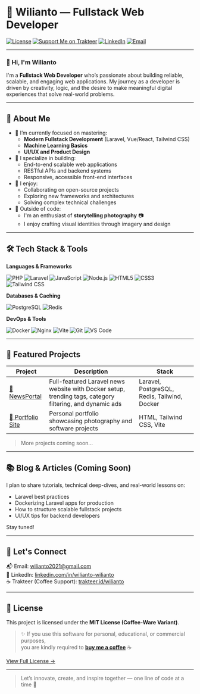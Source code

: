 # 🚀 Wilianto — Fullstack Web Developer

[![License](https://img.shields.io/badge/License-MIT-yellow.svg)](LICENSE)
[![Support Me on Trakteer](https://img.shields.io/badge/☕%20Buy%20Me%20a%20Coffee-blue?style=flat-square&logo=buy-me-a-coffee&logoColor=white)](https://trakteer.id/wilianto)
[![LinkedIn](https://img.shields.io/badge/-LinkedIn-0A66C2?style=flat-square&logo=linkedin&logoColor=white)](https://www.linkedin.com/in/wilianto-wilianto-213702258/)
[![Email](https://img.shields.io/badge/-Email-grey?style=flat-square&logo=gmail&logoColor=white)](mailto:wilianto2021@gmail.com)

---

### 👋 Hi, I'm Wilianto

I'm a **Fullstack Web Developer** who’s passionate about building reliable, scalable, and engaging web applications. My journey as a developer is driven by creativity, logic, and the desire to make meaningful digital experiences that solve real-world problems.

---

## 🧠 About Me

- 🌱 I’m currently focused on mastering:
  - **Modern Fullstack Development** (Laravel, Vue/React, Tailwind CSS)
  - **Machine Learning Basics**
  - **UI/UX and Product Design**
- 🔧 I specialize in building:
  - End-to-end scalable web applications
  - RESTful APIs and backend systems
  - Responsive, accessible front-end interfaces
- 🧩 I enjoy:
  - Collaborating on open-source projects
  - Exploring new frameworks and architectures
  - Solving complex technical challenges
- 📸 Outside of code:
  - I'm an enthusiast of **storytelling photography** 📷
  - I enjoy crafting visual identities through imagery and design

---

## 🛠 Tech Stack & Tools

**Languages & Frameworks**

![PHP](https://img.shields.io/badge/-PHP-777BB4?style=flat-square&logo=php&logoColor=ffffff)
![Laravel](https://img.shields.io/badge/-Laravel-FF2D20?style=flat-square&logo=laravel&logoColor=white)
![JavaScript](https://img.shields.io/badge/-JavaScript-F7DF1E?style=flat-square&logo=javascript&logoColor=black)
![Node.js](https://img.shields.io/badge/-Node.js-339933?style=flat-square&logo=node.js&logoColor=white)
![HTML5](https://img.shields.io/badge/-HTML5-E34F26?style=flat-square&logo=html5&logoColor=ffffff)
![CSS3](https://img.shields.io/badge/-CSS3-1572B6?style=flat-square&logo=css3)
![Tailwind CSS](https://img.shields.io/badge/-Tailwind%20CSS-38B2AC?style=flat-square&logo=tailwind-css&logoColor=white)

**Databases & Caching**

![PostgreSQL](https://img.shields.io/badge/-PostgreSQL-4169E1?style=flat-square&logo=postgresql&logoColor=white)
![Redis](https://img.shields.io/badge/-Redis-DC382D?style=flat-square&logo=redis&logoColor=white)

**DevOps & Tools**

![Docker](https://img.shields.io/badge/-Docker-2496ED?style=flat-square&logo=docker&logoColor=white)
![Nginx](https://img.shields.io/badge/-Nginx-269539?style=flat-square&logo=nginx&logoColor=white)
![Vite](https://img.shields.io/badge/-Vite-646CFF?style=flat-square&logo=vite&logoColor=white)
![Git](https://img.shields.io/badge/-Git-F05032?style=flat-square&logo=git&logoColor=white)
![VS Code](https://img.shields.io/badge/-VS%20Code-007ACC?style=flat-square&logo=visual-studio-code&logoColor=white)

---

## 📁 Featured Projects

| Project | Description | Stack |
|--------|-------------|-------|
| [📰 NewsPortal](https://github.com/wilianto11/website-berita) | Full-featured Laravel news website with Docker setup, trending tags, category filtering, and dynamic ads | Laravel, PostgreSQL, Redis, Tailwind, Docker |
| [💼 Portfolio Site](#) | Personal portfolio showcasing photography and software projects | HTML, Tailwind CSS, Vite |

> More projects coming soon...

---

## 📚 Blog & Articles (Coming Soon)

I plan to share tutorials, technical deep-dives, and real-world lessons on:

- Laravel best practices
- Dockerizing Laravel apps for production
- How to structure scalable fullstack projects
- UI/UX tips for backend developers

Stay tuned!

---

## 🤝 Let's Connect

📬 Email: [wilianto2021@gmail.com](mailto:wilianto2021@gmail.com)  
💼 LinkedIn: [linkedin.com/in/wilianto-wilianto](https://www.linkedin.com/in/wilianto-wilianto-213702258/)  
☕ Trakteer (Coffee Support): [trakteer.id/wilianto](https://trakteer.id/wilianto)

---

## 📄 License

This project is licensed under the **MIT License (Coffee-Ware Variant)**.

> ✨ If you use this software for personal, educational, or commercial purposes,  
> you are kindly required to **[buy me a coffee](https://trakteer.id/wilianto)** ☕

[View Full License →](https://img.shields.io/badge/license-MIT--CoffeeWare-blueviolet)

---

> Let’s innovate, create, and inspire together — one line of code at a time 🚀
